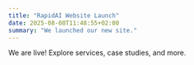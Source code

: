 ```yaml
---
title: "RapidAI Website Launch"
date: 2025-08-08T11:48:55+02:00
summary: "We launched our new site."
---
```

We are live! Explore services, case studies, and more.
